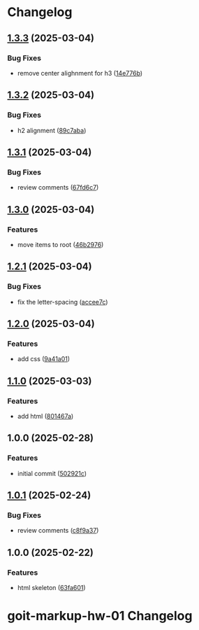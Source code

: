 # Changelog

## [1.3.3](https://gitlab.com/goit-uni/html-css-fls/goit-markup-hw-02/compare/1.3.2...1.3.3) (2025-03-04)

### Bug Fixes

* remove center alighnment for h3 ([14e776b](https://gitlab.com/goit-uni/html-css-fls/goit-markup-hw-02/commit/14e776b04ca5c812c1bd217f3c0c2ca2007e14dd))

## [1.3.2](https://gitlab.com/goit-uni/html-css-fls/goit-markup-hw-02/compare/1.3.1...1.3.2) (2025-03-04)

### Bug Fixes

* h2 alignment ([89c7aba](https://gitlab.com/goit-uni/html-css-fls/goit-markup-hw-02/commit/89c7aba64442d6da65c08cb82e6c29fe011542b6))

## [1.3.1](https://gitlab.com/goit-uni/html-css-fls/goit-markup-hw-02/compare/1.3.0...1.3.1) (2025-03-04)

### Bug Fixes

* review comments ([67fd6c7](https://gitlab.com/goit-uni/html-css-fls/goit-markup-hw-02/commit/67fd6c726996f73b36aaeb85dcc7f4914d96f5e0))

## [1.3.0](https://gitlab.com/goit-uni/html-css-fls/goit-markup-hw-02/compare/1.2.1...1.3.0) (2025-03-04)

### Features

* move items to root ([46b2976](https://gitlab.com/goit-uni/html-css-fls/goit-markup-hw-02/commit/46b29765e3ba64e66087be286c84c6ba3a7d89a7))

## [1.2.1](https://gitlab.com/goit-uni/html-css-fls/goit-markup-hw-02/compare/1.2.0...1.2.1) (2025-03-04)

### Bug Fixes

* fix the letter-spacing ([accee7c](https://gitlab.com/goit-uni/html-css-fls/goit-markup-hw-02/commit/accee7cce38f95ecc4aa2214f3ff29ed3b632911))

## [1.2.0](https://gitlab.com/goit-uni/html-css-fls/goit-markup-hw-02/compare/1.1.0...1.2.0) (2025-03-04)

### Features

* add css ([9a41a01](https://gitlab.com/goit-uni/html-css-fls/goit-markup-hw-02/commit/9a41a01f3f31e6105c1819834e9af206986be60d))

## [1.1.0](https://gitlab.com/goit-uni/html-css-fls/goit-markup-hw-02/compare/1.0.0...1.1.0) (2025-03-03)

### Features

* add html ([801467a](https://gitlab.com/goit-uni/html-css-fls/goit-markup-hw-02/commit/801467a59268dc5ef2bbdebe1c215abcbbac8ce1))

## 1.0.0 (2025-02-28)

### Features

* initial commit ([502921c](https://gitlab.com/goit-uni/html-css-fls/goit-markup-hw-02/commit/502921cd7959bd26e77de318c039e4dbde68e4be))

## [1.0.1](https://gitlab.com/goit-uni/html-css-fls/goit-markup-hw-01/compare/1.0.0...1.0.1) (2025-02-24)

### Bug Fixes

* review comments ([c8f9a37](https://gitlab.com/goit-uni/html-css-fls/goit-markup-hw-01/commit/c8f9a37ef9f796cfbb23afd0649b5ebce29d9370))

## 1.0.0 (2025-02-22)

### Features

* html skeleton ([63fa601](https://gitlab.com/goit-uni/html-css-fls/goit-markup-hw-01/commit/63fa60172968fd8202ad186455b4e7f3d2df5420))

# goit-markup-hw-01 Changelog

